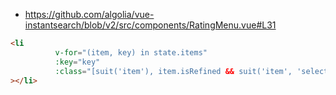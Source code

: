 

* https://github.com/algolia/vue-instantsearch/blob/v2/src/components/RatingMenu.vue#L31

```html
<li
          v-for="(item, key) in state.items"
          :key="key"
          :class="[suit('item'), item.isRefined && suit('item', 'selected')]"
></li>
```
